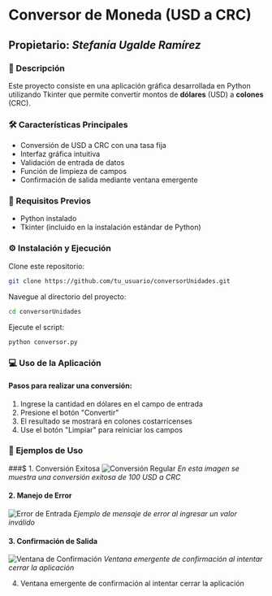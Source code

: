 # Conversor de Moneda (USD a CRC)
## Propietario: *Stefanía Ugalde Ramírez*
### 📝 Descripción
Este proyecto consiste en una aplicación gráfica desarrollada en Python utilizando Tkinter que permite convertir montos de **dólares** (USD) a **colones** (CRC). 
### 🛠️ Características Principales

- Conversión de USD a CRC con una tasa fija
- Interfaz gráfica intuitiva
- Validación de entrada de datos
- Función de limpieza de campos
- Confirmación de salida mediante ventana emergente

### 🚀 Requisitos Previos

- Python instalado
- Tkinter (incluido en la instalación estándar de Python)

### ⚙️ Instalación y Ejecución

Clone este repositorio:

```bash
git clone https://github.com/tu_usuario/conversorUnidades.git
```

Navegue al directorio del proyecto:
```bash
cd conversorUnidades
```

Ejecute el script:
```bash
python conversor.py
```
### 💻 Uso de la Aplicación
#### Pasos para realizar una conversión:

1. Ingrese la cantidad en dólares en el campo de entrada
2. Presione el botón "Convertir"
3. El resultado se mostrará en colones costarricenses
4. Use el botón "Limpiar" para reiniciar los campos

### 📸 Ejemplos de Uso
###$ 1. Conversión Exitosa
![Conversión Regular](./img/caso_válido.png)
*En esta imagen se muestra una conversión exitosa de 100 USD a CRC*

#### 2. Manejo de Error
![Error de Entrada](./img/caso_inválido.png)
*Ejemplo de mensaje de error al ingresar un valor inválido*

#### 3. Confirmación de Salida
![Ventana de Confirmación](./img/confirmación_de_salida.png)
*Ventana emergente de confirmación al intentar cerrar la aplicación*

4. Ventana emergente de confirmación al intentar cerrar la aplicación

